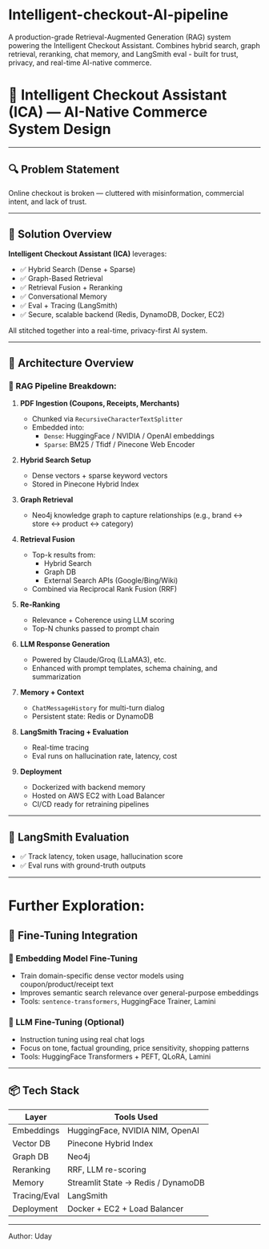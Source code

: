 # Intelligent-checkout-AI-pipeline
A production-grade Retrieval-Augmented Generation (RAG) system powering the Intelligent Checkout Assistant. Combines hybrid search, graph retrieval, reranking, chat memory, and LangSmith eval - built for trust, privacy, and real-time AI-native commerce.

# 🛒 Intelligent Checkout Assistant (ICA) — AI-Native Commerce System Design

---

## 🔍 Problem Statement

Online checkout is broken — cluttered with misinformation, commercial intent, and lack of trust. 

---

## 🎯 Solution Overview

**Intelligent Checkout Assistant (ICA)** leverages:

- ✅ Hybrid Search (Dense + Sparse)
- ✅ Graph-Based Retrieval
- ✅ Retrieval Fusion + Reranking
- ✅ Conversational Memory
- ✅ Eval + Tracing (LangSmith)
- ✅ Secure, scalable backend (Redis, DynamoDB, Docker, EC2)

All stitched together into a real-time, privacy-first AI system.

---

## 🧠 Architecture Overview

### 📌 RAG Pipeline Breakdown:

1. **PDF Ingestion (Coupons, Receipts, Merchants)**
    - Chunked via `RecursiveCharacterTextSplitter`
    - Embedded into:
        - `Dense`: HuggingFace / NVIDIA / OpenAI embeddings
        - `Sparse`: BM25 / Tfidf / Pinecone Web Encoder

2. **Hybrid Search Setup**
    - Dense vectors + sparse keyword vectors
    - Stored in Pinecone Hybrid Index

3. **Graph Retrieval**
    - Neo4j knowledge graph to capture relationships (e.g., brand ↔ store ↔ product ↔ category)

4. **Retrieval Fusion**
    - Top-k results from:
        - Hybrid Search
        - Graph DB
        - External Search APIs (Google/Bing/Wiki)
    - Combined via Reciprocal Rank Fusion (RRF)

5. **Re-Ranking**
    - Relevance + Coherence using LLM scoring
    - Top-N chunks passed to prompt chain

6. **LLM Response Generation**
    - Powered by Claude/Groq (LLaMA3), etc.
    - Enhanced with prompt templates, schema chaining, and summarization

7. **Memory + Context**
    - `ChatMessageHistory` for multi-turn dialog
    - Persistent state: Redis or DynamoDB

8. **LangSmith Tracing + Evaluation**
    - Real-time tracing
    - Eval runs on hallucination rate, latency, cost

9. **Deployment**
    - Dockerized with backend memory
    - Hosted on AWS EC2 with Load Balancer
    - CI/CD ready for retraining pipelines

---

## 🧪 LangSmith Evaluation

- ✅ Track latency, token usage, hallucination score
- ✅ Eval runs with ground-truth outputs

---
# Further Exploration:

## 🔧 Fine-Tuning Integration

### 🔁 Embedding Model Fine-Tuning
- Train domain-specific dense vector models using coupon/product/receipt text
- Improves semantic search relevance over general-purpose embeddings
- Tools: `sentence-transformers`, HuggingFace Trainer, Lamini

### 🤖 LLM Fine-Tuning (Optional)
- Instruction tuning using real chat logs
- Focus on tone, factual grounding, price sensitivity, shopping patterns
- Tools: HuggingFace Transformers + PEFT, QLoRA, Lamini

---

## 📦 Tech Stack

| Layer         | Tools Used                                   |
|---------------|----------------------------------------------|
| Embeddings    | HuggingFace, NVIDIA NIM, OpenAI              |
| Vector DB     | Pinecone Hybrid Index                        |
| Graph DB      | Neo4j                                        |
| Reranking     | RRF, LLM re-scoring                          |
| Memory        | Streamlit State → Redis / DynamoDB           |
| Tracing/Eval  | LangSmith                                    |
| Deployment    | Docker + EC2 + Load Balancer                 |

---
Author: Uday
